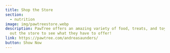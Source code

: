 ```yaml
---
title: Shop the Store
section:
  - nutrition
image: img/pawtreestore.webp
description: PawTree offers an amazing variety of food, treats, and toys. Check
  out the store to see what they have to offer!
link: https://pawtree.com/andreasaunders/
button: Show Now
---
```

